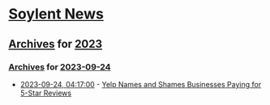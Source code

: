 # [Soylent News](../../../README.md)

## [Archives](../../index.md) for [2023](../index.md)

### [Archives](../../index.md) for [2023-09-24](index.md)

* [2023-09-24, 04:17:00](https://soylentnews.org/article.pl?sid=23/09/23/1737218&from=rss) - [Yelp Names and Shames Businesses Paying for 5-Star Reviews](https://soylentnews.org/article.pl?sid=23/09/23/1737218&from=rss)

